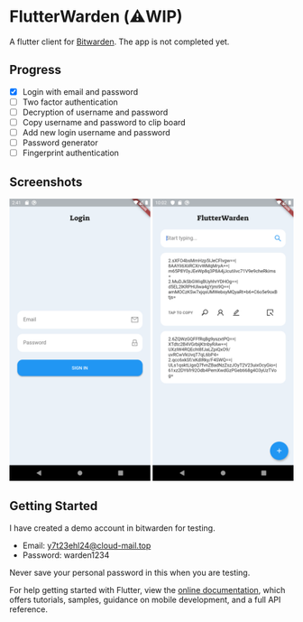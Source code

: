 # FlutterWarden (⚠️WIP)

A flutter client for [Bitwarden](https://bitwarden.com/). The app is not completed yet.

## Progress

- [x] Login with email and password
- [ ] Two factor authentication
- [ ] Decryption of username and password
- [ ] Copy username and password to clip board
- [ ] Add new login username and password
- [ ] Password generator
- [ ] Fingerprint authentication

## Screenshots

<p>
<img src="https://raw.githubusercontent.com/excogitatr/flutterwarden/master/assets/screen_1.png" alt="Screen 1" width="250">
<img src="https://raw.githubusercontent.com/excogitatr/flutterwarden/master/assets/screen_2.png" alt="Screen 2" width="250">
</p>

## Getting Started

I have created a demo account in bitwarden for testing.
- Email: y7t23ehl24@cloud-mail.top
- Password: warden1234

Never save your personal password in this when you are testing.

For help getting started with Flutter, view the
[online documentation](https://flutter.dev/docs), which offers tutorials,
samples, guidance on mobile development, and a full API reference.

